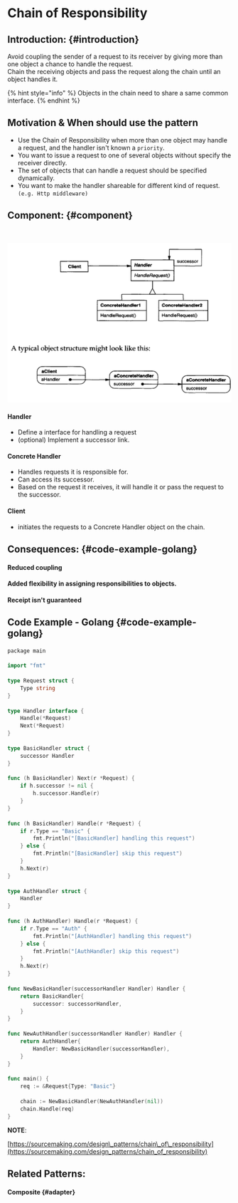 # Chain of Responsibility

## Introduction: {#introduction}

Avoid coupling the sender of a request to its receiver by giving more than one object a chance to handle the request.  
Chain the receiving objects and pass the request along the chain until an object handles it.

{% hint style="info" %}
Objects in the chain need to share a same common interface.
{% endhint %}

## Motivation & When should use the pattern

* ​Use the Chain of Responsibility when more than one object may handle a request, and the handler isn't known a `priority`.
* You want to issue a request to one of several objects without specify the receiver directly.
* The set of objects that can handle a request should be specified dynamically.
* You want to make the handler shareable for different kind of request. `(e.g. Http middleware)`

## Component: {#component}

​

![](../.gitbook/assets/image%20%2823%29.png)

#### Handler

* Define a interface for handling a request
* \(optional\) Implement a successor link.

#### Concrete Handler

* Handles requests it is responsible for.
* Can access its successor.
* Based on the request it receives, it will handle it or pass the request to the successor.

#### Client

* initiates the requests to a Concrete Handler object on the chain.

## Consequences: {#code-example-golang}

#### Reduced coupling

#### Added flexibility in assigning responsibilities to objects.

#### Receipt isn't guaranteed

## Code Example - Golang {#code-example-golang}

```go
​​package main

import "fmt"

type Request struct {
	Type string
}

type Handler interface {
	Handle(*Request)
	Next(*Request)
}

type BasicHandler struct {
	successor Handler
}

func (h BasicHandler) Next(r *Request) {
	if h.successor != nil {
		h.successor.Handle(r)
	}
}

func (h BasicHandler) Handle(r *Request) {
	if r.Type == "Basic" {
		fmt.Println("[BasicHandler] handling this request")
	} else {
		fmt.Println("[BasicHandler] skip this request")
	}
	h.Next(r)
}

type AuthHandler struct {
	Handler
}

func (h AuthHandler) Handle(r *Request) {
	if r.Type == "Auth" {
		fmt.Println("[AuthHandler] handling this request")
	} else {
		fmt.Println("[AuthHandler] skip this request")
	}
	h.Next(r)
}

func NewBasicHandler(successorHandler Handler) Handler {
	return BasicHandler{
		successor: successorHandler,
	}
}

func NewAuthHandler(successorHandler Handler) Handler {
	return AuthHandler{
		Handler: NewBasicHandler(successorHandler),
	}
}

func main() {
	req := &Request{Type: "Basic"}

	chain := NewBasicHandler(NewAuthHandler(nil))
	chain.Handle(req)
}

```

**NOTE**:

[https://sourcemaking.com/design\_patterns/chain\_of\_responsibility](https://sourcemaking.com/design_patterns/chain_of_responsibility)

## ​Related Patterns:

#### Composite {#adapter}



​

​

